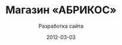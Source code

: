 ---
title: Магазин «АБРИКОС»
subtitle: Разработка сайта
layout: default
modal-id: 16
date: 2012-03-03
img: ti.png
thumbnail: ti-thumbnail.png
alt: image-alt
project-date: Март 2012
client: Магазин теплиц и сотового поликарбоната «АБРИКОС»
category: Разработка сайта
site: http://www.teplizy-irkutska.ru
description: Необходимо было разработать сайт для магазина теплиц и сотового поликарбоната, а также для другой различной продукции, предлагаемой магазинов. Сайт реализован на CMS Joomla.

---